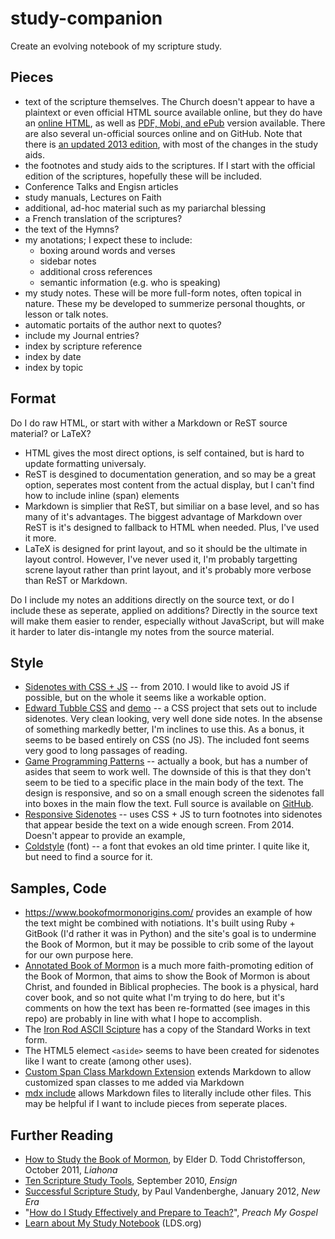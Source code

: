 # study-companion

Create an evolving notebook of my scripture study.

## Pieces

- text of the scripture themselves. The Church doesn't appear to have a
  plaintext or even official HTML source available online, but they do have an
  [online HTML](https://www.lds.org/scriptures?lang=eng), as well as [PDF,
  Mobi, and ePub](https://www.lds.org/scriptures/formats?lang=eng) version
  available. There are also several un-official sources online and on GitHub.
  Note that there is [an updated 2013
  edition](https://www.lds.org/scriptures/press?lang=eng), with most of the
  changes in the study aids.
- the footnotes and study aids to the scriptures. If I start with the official
  edition of the scriptures, hopefully these will be included.
- Conference Talks and Engisn articles
- study manuals, Lectures on Faith
- additional, ad-hoc material such as my pariarchal blessing
- a French translation of the scriptures?
- the text of the Hymns?
- my anotations; I expect these to include:
  - boxing around words and verses
  - sidebar notes
  - additional cross references
  - semantic information (e.g. who is speaking)
- my study notes. These will be more full-form notes, often topical in nature.
  These my be developed to summerize personal thoughts, or lesson or talk
  notes.
- automatic portaits of the author next to quotes?
- include my Journal entries?
- index by scripture reference
- index by date
- index by topic

## Format

Do I do raw HTML, or start with wither a Markdown or ReST source material? or
LaTeX?

- HTML gives the most direct options, is self contained, but is hard to update
  formatting universaly.
- ReST is desgined to documentation generation, and so may be a great option,
  seperates most content from the actual display, but I can't find how to
  include inline (span) elements
- Markdown is simplier that ReST, but similiar on a base level, and so has many
  of it's advantages. The biggest advantage of Markdown over ReST is it's
  designed to fallback to HTML when needed. Plus, I've used it more.
- LaTeX is designed for print layout, and so it should be the ultimate in
  layout control. However, I've never used it, I'm probably targetting screne
  layout rather than print layout, and it's probably more verbose than ReST or
  Markdown.

Do I include my notes an additions directly on the source text, or do I include
these as seperate, applied on additions? Directly in the source text will make
them easier to render, especially without JavaScript, but will make it harder
to later dis-intangle my notes from the source material.

## Style

- [Sidenotes with CSS +
  JS](https://fransdejonge.com/wp-content/uploads/2010/01/sidenotes.html) --
  from 2010. I would like to avoid JS if possible, but on the whole it seems
  like a workable option.
- [Edward Tubble CSS](https://github.com/edwardtufte/tufte-css) and
  [demo](https://edwardtufte.github.io/tufte-css/) -- a CSS project that sets
  out to include sidenotes. Very clean looking, very well done side notes. In
  the absense of something markedly better, I'm inclines to use this. As a
  bonus, it seems to be based entirely on CSS (no JS). The included font seems
  very good to long passages of reading.
- [Game Programming
  Patterns](http://gameprogrammingpatterns.com/introduction.html) -- actually a
  book, but has a number of asides that seem to work well. The downside of this
  is that they don't seem to be tied to a specific place in the main body of
  the text. The design is responsive, and so on a small enough screen the
  sidenotes fall into boxes in the main flow the text. Full source is available
  on [GitHub](https://github.com/munificent/game-programming-patterns).
- [Responsive Sidenotes](https://johndjameson.com/blog/responsive-sidenotes/)
  -- uses CSS + JS to turn footnotes into sidenotes that appear beside the text
  on a wide enough screen. From 2014. Doesn't appear to provide an example, 
- [Coldstyle](https://www.myfonts.com/fonts/ephemera/coldstyle/) (font) -- a
  font that evokes an old time printer. I quite like it, but need to find a
  source for it.
  
## Samples, Code

- <https://www.bookofmormonorigins.com/> provides an example of how the text
  might be combined with notiations. It's built using Ruby + GitBook (I'd
  rather it was in Python) and the site's goal is to undermine the Book of
  Mormon, but it may be possible to crib some of the layout for our own purpose
  here.
- [Annotated Book of
  Mormon](https://annotatededitionofthebookofmormon.wordpress.com/2018/08/31/annotated-edition-of-the-book-of-mormon/)
  is a much more faith-promoting edition of the Book of Mormon, that aims to
  show the Book of Mormon is about Christ, and founded in Biblical prophecies.
  The book is a physical, hard cover book, and so not quite what I'm trying to
  do here, but it's comments on how the text has been re-formatted (see images
  in this repo) are probably in line with what I hope to accomplish.
- The [Iron Rod ASCII Scipture](http://ldsguy.tripod.com/Iron-rod/) has a copy
  of the Standard Works in text form.
- The HTML5 elemect `<aside>` seems to have been created for sidenotes  like I
  want to create (among other uses).
- [Custom Span Class Markdown
  Extension](https://github.com/exaroth/mdx_custom_span_class) extends Markdown
  to allow customized span classes to me added via Markdown
- [mdx include](https://github.com/neurobin/mdx_include) allows Markdown files
  to literally include other files. This may be helpful if I want to include
  pieces from seperate places.

## Further Reading

- [How to Study the Book of
  Mormon](https://www.lds.org/liahona/2011/10/how-to-study-the-book-of-mormon?lang=eng),
  by Elder D. Todd Christofferson, October 2011, *Liahona*
- [Ten Scripture Study
  Tools](https://www.lds.org/ensign/2010/09/ten-scripture-study-tools?lang=eng),
  September 2010, *Ensign*
- [Successful Scripture
  Study](https://www.lds.org/new-era/2012/01/successful-scripture-study?lang=eng),
  by Paul Vandenberghe, January 2012, *New Era*
- "[How do I Study Effectively and Prepare to
  Teach?](https://www.lds.org/manual/preach-my-gospel-a-guide-to-missionary-service/how-do-i-study-effectively-and-prepare-to-teach?lang=eng)",
  *Preach My Gospel*
- [Learn about My Study
  Notebook](https://www.lds.org/topics/scriptures-and-study/study-tools?lang=eng)
  (LDS.org)
